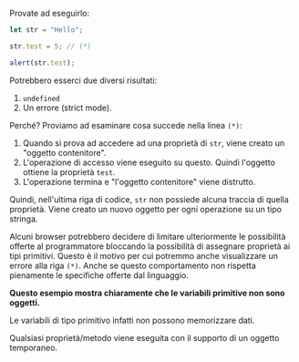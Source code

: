 
Provate ad eseguirlo:

```js run
let str = "Hello";

str.test = 5; // (*)

alert(str.test);
```

Potrebbero esserci due diversi risultati:
1. `undefined`
2. Un errore (strict mode).

Perché? Proviamo ad esaminare cosa succede nella linea `(*)`:

1. Quando si prova ad accedere ad una proprietà di `str`, viene creato un "oggetto contenitore".
2. L'operazione di accesso viene eseguito su questo. Quindi l'oggetto ottiene la proprietà `test`.
3. L'operazione termina e "l'oggetto contenitore" viene distrutto.

Quindi, nell'ultima riga di codice, `str` non possiede alcuna traccia di quella proprietà. Viene creato un nuovo oggetto per ogni operazione su un tipo stringa.

Alcuni browser potrebbero decidere di limitare ulteriormente le possibilità offerte al programmatore bloccando la possibilità di assegnare proprietà ai tipi primitivi. Questo è il motivo per cui potremmo anche visualizzare un errore alla riga `(*)`. Anche se questo comportamento non rispetta pienamente le specifiche offerte dal linguaggio.

**Questo esempio mostra chiaramente che le variabili primitive non sono oggetti.**

Le variabili di tipo primitivo infatti non possono memorizzare dati.

Qualsiasi proprietà/metodo viene eseguita con il supporto di un oggetto temporaneo.


